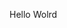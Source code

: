 Hello Wolrd


































































































































































































































































































































































































































































































































































































































































































































































































































































































































































































































































































































































































































































































































































































































































































































































































































































































































































































































































































































































































































































































































































































































































































































































































































































































































































































































































































































































































































































































































































































































































































































































































































































































































































































































































































































































































































































































































































































































































































































































































































































































































































































































































































































































































































































































































































































































































































































































































































































































































































































































































































































































































































































































































































